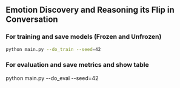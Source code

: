 ## Emotion Discovery and Reasoning its Flip in Conversation

### For training and save models (Frozen and Unfrozen)

```bash
python main.py --do_train --seed=42
``` 
### For evaluation and save metrics and show table


python main.py --do_eval --seed=42
